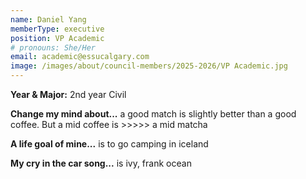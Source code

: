 ```yaml
---
name: Daniel Yang
memberType: executive
position: VP Academic
# pronouns: She/Her
email: academic@essucalgary.com
image: /images/about/council-members/2025-2026/VP Academic.jpg
---
```


**Year & Major:** 2nd year Civil

**Change my mind about...** a good match is slightly better than a good coffee. But a mid coffee is >>>>> a mid matcha

**A life goal of mine...** is to go camping in iceland 

**My cry in the car song...** is ivy, frank ocean
